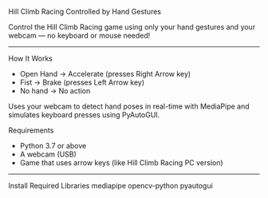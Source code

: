 Hill Climb Racing Controlled by Hand Gestures

Control the Hill Climb Racing game using only your hand gestures and your webcam — no keyboard or mouse needed!

---

How It Works

-  Open Hand → Accelerate (presses Right Arrow key)
-  Fist → Brake (presses Left Arrow key)
-  No hand → No action

Uses your webcam to detect hand poses in real-time with MediaPipe and simulates keyboard presses using PyAutoGUI.


Requirements

- Python 3.7 or above
- A webcam (USB)
- Game that uses arrow keys (like Hill Climb Racing PC version)

---

 Install Required Libraries
mediapipe opencv-python pyautogui
